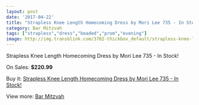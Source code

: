 ```yaml
---
layout: post
date: '2017-04-22'
title: "Strapless Knee Length Homecoming Dress by Mori Lee 735 - In Stock!"
category: Bar Mitzvah
tags: ["strapless","dress","beaded","prom","evening"]
image: http://img.transblink.com/3702-thickbox_default/strapless-knee-length-homecoming-dress-by-mori-lee-735-in-stock.jpg
---
```

Strapless Knee Length Homecoming Dress by Mori Lee 735 - In Stock!

On Sales: **$220.99**
<a href="https://www.transblink.com/en/bar-mitzvah/1174-strapless-knee-length-homecoming-dress-by-mori-lee-735-in-stock.html"><amp-img layout="responsive" width="600" height="600" src="//img.transblink.com/3702-thickbox_default/strapless-knee-length-homecoming-dress-by-mori-lee-735-in-stock.jpg" alt="Strapless Knee Length Homecoming Dress by Mori Lee 735 - In Stock! 0" /></a>
<a href="https://www.transblink.com/en/bar-mitzvah/1174-strapless-knee-length-homecoming-dress-by-mori-lee-735-in-stock.html"><amp-img layout="responsive" width="600" height="600" src="//img.transblink.com/3706-thickbox_default/strapless-knee-length-homecoming-dress-by-mori-lee-735-in-stock.jpg" alt="Strapless Knee Length Homecoming Dress by Mori Lee 735 - In Stock! 1" /></a>
<a href="https://www.transblink.com/en/bar-mitzvah/1174-strapless-knee-length-homecoming-dress-by-mori-lee-735-in-stock.html"><amp-img layout="responsive" width="600" height="600" src="//img.transblink.com/3705-thickbox_default/strapless-knee-length-homecoming-dress-by-mori-lee-735-in-stock.jpg" alt="Strapless Knee Length Homecoming Dress by Mori Lee 735 - In Stock! 2" /></a>
<a href="https://www.transblink.com/en/bar-mitzvah/1174-strapless-knee-length-homecoming-dress-by-mori-lee-735-in-stock.html"><amp-img layout="responsive" width="600" height="600" src="//img.transblink.com/3704-thickbox_default/strapless-knee-length-homecoming-dress-by-mori-lee-735-in-stock.jpg" alt="Strapless Knee Length Homecoming Dress by Mori Lee 735 - In Stock! 3" /></a>
<a href="https://www.transblink.com/en/bar-mitzvah/1174-strapless-knee-length-homecoming-dress-by-mori-lee-735-in-stock.html"><amp-img layout="responsive" width="600" height="600" src="//img.transblink.com/3703-thickbox_default/strapless-knee-length-homecoming-dress-by-mori-lee-735-in-stock.jpg" alt="Strapless Knee Length Homecoming Dress by Mori Lee 735 - In Stock! 4" /></a>

Buy it: [Strapless Knee Length Homecoming Dress by Mori Lee 735 - In Stock!](https://www.transblink.com/en/bar-mitzvah/1174-strapless-knee-length-homecoming-dress-by-mori-lee-735-in-stock.html "Strapless Knee Length Homecoming Dress by Mori Lee 735 - In Stock!")

View more: [Bar Mitzvah](https://www.transblink.com/en/2-bar-mitzvah "Bar Mitzvah")